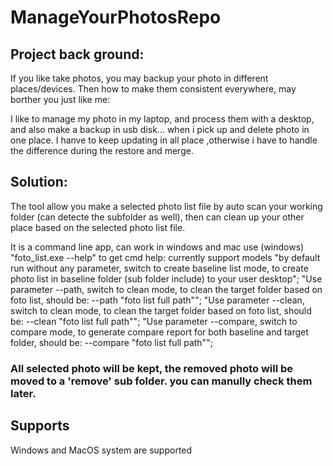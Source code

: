 # ManageYourPhotosRepo

## Project back ground:

If you like take photos, you may backup your photo in different places/devices. Then how to make them consistent everywhere, may borther you just like me:

I like to manage my photo in my laptop, and process them with a desktop, and also make a backup in usb disk... when i pick up and delete photo in one place.  I hanve to keep updating in all place ,otherwise i have to handle the difference during the restore and merge.


## Solution:
The tool allow you make a selected photo list file by auto scan your working folder (can detecte the subfolder as well), then can clean up your other place based on the selected photo list file.

It is a command line app, can work in windows and mac
use (windows) "foto_list.exe --help" to get cmd help:
currently support models
"by default run without any parameter, switch to create baseline list mode, to create photo list in baseline folder (sub folder include) to your user desktop";
"Use parameter --path, switch to clean mode, to clean the target folder based on foto list, should be: --path \"foto list full path\"";
"Use parameter --clean, switch to clean mode, to clean the target folder based on foto list, should be: --clean \"foto list full path\"";
"Use parameter --compare, switch to compare mode, to generate compare report for both baseline and target folder, should be: --compare \"foto list full path\"";


### All selected photo will be kept, the removed photo will be moved to a 'remove' sub folder. you can manully check them later.

## Supports
Windows and MacOS system are supported

